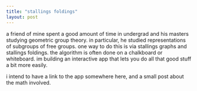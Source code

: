 ```yaml
---
title: "stallings foldings"
layout: post
---
```


a friend of mine spent a good amount of time in undergrad and his masters studying geometric group theory. 
in particular, he studied representations of subgroups of free groups. one way to do this is via stallings graphs and stallings foldings. 
the algorithm is often done on a chalkboard or whiteboard. im building an interactive app that lets you do all that good stuff a bit more easily.

i intend to have a link to the app somewhere here, and a small post about the math involved.
